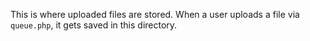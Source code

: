This is where uploaded files are stored.
When a user uploads a file via `queue.php`, it gets saved in this directory.
